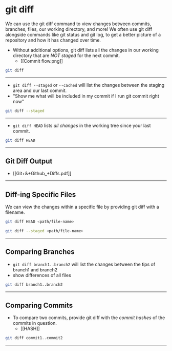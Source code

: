 # git diff

We can use the git diff command to view changes between commits, branches, files, our working directory, and more!
We often use git diff alongside commands like git status and git log, to get a better picture of a repository and how it has changed over time.

- Without additional options, git diff lists all the changes in our working directory that are _NOT staged_ for the next commit.
  - [[Commit flow.png]]

```bash
git diff
```

---

- `git diff --staged` or `--cached` will list the changes between the staging area and our last commit.
- "Show me what will be included in my commit if I run git commit right now"

```bash
git diff --staged
```

---

- `git diff HEAD` lists _all changes_ in the working tree since your last commit.

```bash
git diff HEAD
```

---

## Git Diff Output

- [[Git+&+Github_+Diffs.pdf]]

---

## Diff-ing Specific Files

We can view the changes within a specific file by providing git diff with a filename.

```bash
git diff HEAD <path/file-name>
```

```bash
git diff --staged <path/file-name>
```

---

## Comparing Branches

- `git diff branch1..branch2` will list the changes between the tips of branch1 and branch2
- show differences of all files

```bash
git diff branch1..branch2
```

---

## Comparing Commits

- To compare two commits, provide git diff with the _commit hashes_ of the commits in question.
  - [[HASH]]

```bash
git diff commit1..commit2
```

---
